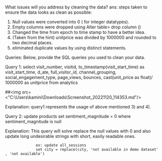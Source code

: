 What issues will you address by cleaning the data?
ans: steps taken to ensure the data looks as clean as possible:
1) Null values were converted into 0 ( for integer datatypes).
2) Empty columns were dropped using Alter table> drop column ()
3) Changed the time from epoch to time stamp to have a better idea.
4) (Taken from the hint) unitprice was divided by 1000000 and rounded to two decimal places.
5) eliminated duplicate values by using distinct statements.


Queries:
Below, provide the SQL queries you used to clean your data.

Query 1: select visit_number,
                visitid, to_timestamp(visit_start_time) as visit_start_time,
                d_ate, full_visitor_id, channel_grouping, 
                social_engagement_type,
                page_views, bounces, 
                cast(unit_price as float)/ 1000000 as unitprice
               from analytics

##<img src= <"C:\Users\kamini\Downloads\Screenshot_20221120_114353.md"/>


Explanation: query1 represents the usage of above mentioned 3) and 4).

Query 2: update products
         set sentiment_magnitude = 0
         where sentiment_magnitude is null

Explanation: This query will solve replace the null values with 0 and also update long undesirable strings with short, easily readable ones.
             
                  ex: update all_sessions
                  set city = replace(city, 'not available in demo dataset' , 'not available')
